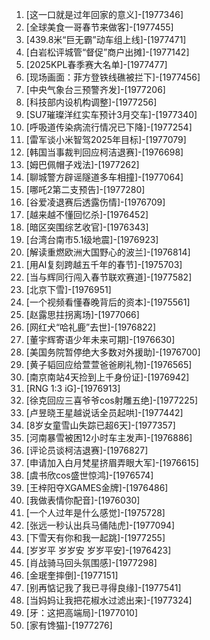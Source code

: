
1. [这一口就是过年回家的意义]-[1977346]
1. [全球美食一哥春节来做客]-[1977455]
1. [439.8米“巨无霸”动车组上线]-[1977471]
1. [白岩松评城管“督促”商户出摊]-[1977142]
1. [2025KPL春季赛大名单]-[1977477]
1. [现场画面：菲方登铁线礁被拦下]-[1977456]
1. [中央气象台三预警齐发]-[1977206]
1. [科技部内设机构调整]-[1977256]
1. [SU7璀璨洋红实车预计3月交车]-[1977340]
1. [呼吸道传染病流行情况已下降]-[1977254]
1. [雷军谈小米智驾2025年目标]-[1977079]
1. [韩国当事裁判回应柯洁退赛]-[1976698]
1. [姆巴佩帽子戏法]-[1977262]
1. [聊城警方辟谣隧道多车相撞]-[1977064]
1. [哪吒2第二支预告]-[1977280]
1. [谷爱凌退赛后透露伤情]-[1976709]
1. [越来越不懂回忆杀]-[1976452]
1. [暗区突围综艺收官]-[1976343]
1. [台湾台南市5.1级地震]-[1976923]
1. [解读重燃欧洲大国野心的波兰]-[1976814]
1. [用AI复刻跨越五千年的春节]-[1975703]
1. [当与辉同行闯入春节联欢赛道]-[1977582]
1. [北京下雪]-[1976951]
1. [一个视频看懂春晚背后的资本]-[1975561]
1. [赵露思拄拐离场]-[1977066]
1. [网红犬“哈礼鹿”去世]-[1976822]
1. [董宇辉寄语少年未来可期]-[1976630]
1. [美国务院暂停绝大多数对外援助]-[1976700]
1. [黄子韬回应给萱萱爸爸刷礼物]-[1976565]
1. [南京南站4天捡到上千身份证]-[1976942]
1. [RNG 1:3 iG]-[1976913]
1. [徐克回应三喜爷爷cos射雕五绝]-[1977225]
1. [卢昱晓王星越说话全员起哄]-[1977442]
1. [8岁女童雪山失踪已超6天]-[1977357]
1. [河南暴雪被困12小时车主发声]-[1976886]
1. [评论员谈柯洁退赛]-[1976827]
1. [申请加入白月梵星挤眉弄眼大军]-[1976615]
1. [虞书欣cos盛世惊鸿]-[1976574]
1. [王梓阳夺XGAMES金牌]-[1976486]
1. [我做表情你配音]-[1976030]
1. [一个人过年是什么感觉]-[1975728]
1. [张远一秒认出兵马俑陆虎]-[1977094]
1. [下雪天有你和我一起跳]-[1977255]
1. [岁岁平 岁岁安 岁岁平安]-[1976423]
1. [肖战骑马回头氛围感]-[1977298]
1. [金珉奎摔倒]-[1977151]
1. [别再惦记我了我已寻得良缘]-[1977541]
1. [当妈妈让我把花椒水过滤出来]-[1977324]
1. [牙：这把高端局]-[1977010]
1. [家有馋猫]-[1977276]